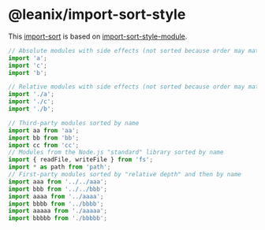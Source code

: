 # @leanix/import-sort-style

This [import-sort](https://github.com/renke/import-sort) is based on [import-sort-style-module](https://github.com/renke/import-sort/tree/master/packages/import-sort-style-module).

```js
// Absolute modules with side effects (not sorted because order may matter)
import 'a';
import 'c';
import 'b';

// Relative modules with side effects (not sorted because order may matter)
import './a';
import './c';
import './b';

// Third-party modules sorted by name
import aa from 'aa';
import bb from 'bb';
import cc from 'cc';
// Modules from the Node.js "standard" library sorted by name
import { readFile, writeFile } from 'fs';
import * as path from 'path';
// First-party modules sorted by "relative depth" and then by name
import aaa from '../../aaa';
import bbb from '../../bbb';
import aaaa from '../aaaa';
import bbbb from '../bbbb';
import aaaaa from './aaaaa';
import bbbbb from './bbbbb';
```
